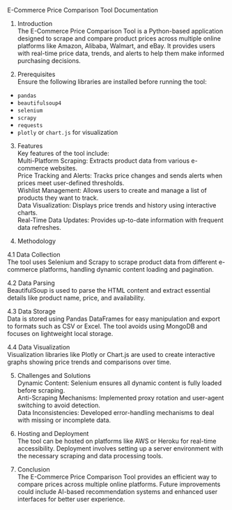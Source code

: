  E-Commerce Price Comparison Tool Documentation

1. Introduction  
The E-Commerce Price Comparison Tool is a Python-based application designed to scrape and compare product prices across multiple online platforms like Amazon, Alibaba, Walmart, and eBay. It provides users with real-time price data, trends, and alerts to help them make informed purchasing decisions.

2. Prerequisites  
Ensure the following libraries are installed before running the tool:  
- `pandas`  
- `beautifulsoup4`  
- `selenium`  
- `scrapy`  
- `requests`  
- `plotly` or `chart.js` for visualization  

3. Features  
Key features of the tool include:  
  Multi-Platform Scraping: Extracts product data from various e-commerce websites.  
  Price Tracking and Alerts: Tracks price changes and sends alerts when prices meet user-defined thresholds.  
  Wishlist Management: Allows users to create and manage a list of products they want to track.  
  Data Visualization: Displays price trends and history using interactive charts.  
  Real-Time Data Updates: Provides up-to-date information with frequent data refreshes.  

4. Methodology  

4.1 Data Collection  
The tool uses Selenium and Scrapy to scrape product data from different e-commerce platforms, handling dynamic content loading and pagination.

4.2 Data Parsing  
BeautifulSoup is used to parse the HTML content and extract essential details like product name, price, and availability.

4.3 Data Storage  
Data is stored using Pandas DataFrames for easy manipulation and export to formats such as CSV or Excel. The tool avoids using MongoDB and focuses on lightweight local storage.

4.4 Data Visualization  
Visualization libraries like Plotly or Chart.js are used to create interactive graphs showing price trends and comparisons over time.

5. Challenges and Solutions  
  Dynamic Content: Selenium ensures all dynamic content is fully loaded before scraping.  
  Anti-Scraping Mechanisms: Implemented proxy rotation and user-agent switching to avoid detection.  
  Data Inconsistencies: Developed error-handling mechanisms to deal with missing or incomplete data.  

6. Hosting and Deployment  
The tool can be hosted on platforms like AWS or Heroku for real-time accessibility. Deployment involves setting up a server environment with the necessary scraping and data processing tools.

7. Conclusion  
The E-Commerce Price Comparison Tool provides an efficient way to compare prices across multiple online platforms. Future improvements could include AI-based recommendation systems and enhanced user interfaces for better user experience.
